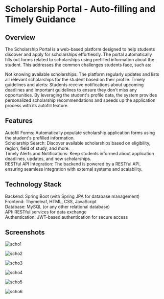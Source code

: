 # Scholarship Portal - Auto-filling and Timely Guidance

## Overview
The Scholarship Portal is a web-based platform designed to help students discover and apply for scholarships effortlessly. The portal automatically fills out forms related to scholarships using prefilled information about the student. This addresses the common challenges students face, such as:

Not knowing available scholarships: The platform regularly updates and lists all relevant scholarships for the student based on their profile.
Timely guidelines and alerts: Students receive notifications about upcoming deadlines and important guidelines to ensure they don't miss any opportunities.
By leveraging the student's profile data, the system provides personalized scholarship recommendations and speeds up the application process with its autofill feature.

## Features
  Autofill Forms: Automatically populate scholarship application forms using the student's prefilled information. <br>
  Scholarship Search: Discover available scholarships based on eligibility, region, field of study, and more.<br>
  Timely Alerts and Notifications: Keep students informed about application deadlines, updates, and new scholarships. <br>
  RESTful API Integration: The backend is powered by a RESTful API, ensuring seamless integration with external systems and scalability. <br>

## Technology Stack
  Backend: Spring Boot (with Spring JPA for database management)<br>
  Frontend: Thymeleaf, HTML, CSS, JavaScript<br>
  Database: MySQL (or any other relational database)<br>
  API: RESTful services for data exchange<br>
  Authentication: JWT-based authentication for secure access<br>

  ## Screenshots
  
  
  ![scho1](https://github.com/user-attachments/assets/4dd513ac-01d1-497c-ae1c-f4f0f66f0b55)

  

![scho2](https://github.com/user-attachments/assets/580f0a35-c33c-4b15-8ef5-147fc413065f)



![scho3](https://github.com/user-attachments/assets/cfaf7dda-6657-4307-ad73-96025aa612e4)



![scho4](https://github.com/user-attachments/assets/0cf8f7be-9307-47e1-8161-052664a8c361)



![scho5](https://github.com/user-attachments/assets/16bdb86f-4a36-4076-9f93-9d52f57d068b)


![scho6](https://github.com/user-attachments/assets/81cc7d94-da9f-4e5b-b65a-4afb33354a31)




  

    
